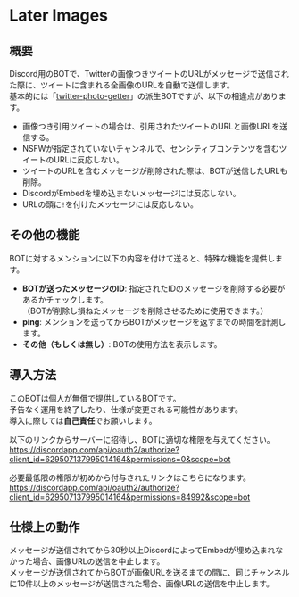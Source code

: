 # Later Images

## 概要
Discord用のBOTで、Twitterの画像つきツイートのURLがメッセージで送信された際に、ツイートに含まれる全画像のURLを自動で送信します。  
基本的には「[twitter-photo-getter](https://loumo.jp/wp/archive/20180608120023/)」の派生BOTですが、以下の相違点があります。  
- 画像つき引用ツイートの場合は、引用されたツイートのURLと画像URLを送信する。
- NSFWが指定されていないチャンネルで、センシティブコンテンツを含むツイートのURLに反応しない。
- ツイートのURLを含むメッセージが削除された際は、BOTが送信したURLも削除。
- DiscordがEmbedを埋め込まないメッセージには反応しない。
- URLの頭に`!`を付けたメッセージには反応しない。

## その他の機能
BOTに対するメンションに以下の内容を付けて送ると、特殊な機能を提供します。
- **BOTが送ったメッセージのID**: 指定されたIDのメッセージを削除する必要があるかチェックします。  
（BOTが削除し損ねたメッセージを削除させるために使用できます。）
- **ping**: メンションを送ってからBOTがメッセージを返すまでの時間を計測します。
- **その他（もしくは無し）**: BOTの使用方法を表示します。

## 導入方法
このBOTは個人が無償で提供しているBOTです。  
予告なく運用を終了したり、仕様が変更される可能性があります。  
導入に際しては**自己責任**でお願いします。  

以下のリンクからサーバーに招待し、BOTに適切な権限を与えてください。  
https://discordapp.com/api/oauth2/authorize?client_id=629507137995014164&permissions=0&scope=bot  
  
必要最低限の権限が初めから付与されたリンクはこちらになります。  
https://discordapp.com/api/oauth2/authorize?client_id=629507137995014164&permissions=84992&scope=bot

## 仕様上の動作
メッセージが送信されてから30秒以上DiscordによってEmbedが埋め込まれなかった場合、画像URLの送信を中止します。  
メッセージが送信されてからBOTが画像URLを送るまでの間に、同じチャンネルに10件以上のメッセージが送信された場合、画像URLの送信を中止します。  
